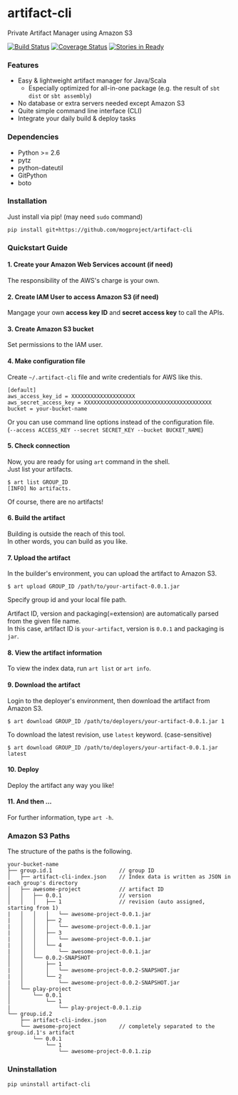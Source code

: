 artifact-cli
============

Private Artifact Manager using Amazon S3

[![Build Status](https://travis-ci.org/mogproject/artifact-cli.svg?branch=master)](https://travis-ci.org/mogproject/artifact-cli)
[![Coverage Status](https://img.shields.io/coveralls/mogproject/artifact-cli.svg)](https://coveralls.io/r/mogproject/artifact-cli?branch=master)
[![Stories in Ready](https://badge.waffle.io/mogproject/artifact-cli.png?label=ready&title=Ready)](https://waffle.io/mogproject/artifact-cli)


### Features

- Easy & lightweight artifact manager for Java/Scala
    - Especially optimized for all-in-one package (e.g. the result of ```sbt dist``` or ```sbt assembly```)
- No database or extra servers needed except Amazon S3
- Quite simple command line interface (CLI)
- Integrate your daily build & deploy tasks


### Dependencies

- Python >= 2.6
- pytz
- python-dateutil
- GitPython
- boto


### Installation

Just install via pip! (may need ```sudo``` command)

```
pip install git+https://github.com/mogproject/artifact-cli
```


### Quickstart Guide

#### 1. Create your Amazon Web Services account (if need)

The responsibility of the AWS's charge is your own.

#### 2. Create IAM User to access Amazon S3 (if need)

Mangage your own **access key ID** and **secret access key** to call the APIs.

#### 3. Create Amazon S3 bucket

Set permissions to the IAM user.

#### 4. Make configuration file

Create ```~/.artifact-cli``` file and write credentials for AWS like this.

```
[default]
aws_access_key_id = XXXXXXXXXXXXXXXXXXXX
aws_secret_access_key = XXXXXXXXXXXXXXXXXXXXXXXXXXXXXXXXXXXXXXXX
bucket = your-bucket-name
```

Or you can use command line options instead of the configuration file.  
(```--access ACCESS_KEY --secret SECRET_KEY --bucket BUCKET_NAME```)

#### 5. Check connection

Now, you are ready for using ```art``` command in the shell.  
Just list your artifacts.

```
$ art list GROUP_ID
[INFO] No artifacts.
```

Of course, there are no artifacts!

#### 6. Build the artifact

Building is outside the reach of this tool.  
In other words, you can build as you like.

#### 7. Upload the artifact

In the builder's environment, you can upload the artifact to Amazon S3.

```
$ art upload GROUP_ID /path/to/your-artifact-0.0.1.jar
```

Specify group id and your local file path.

Artifact ID, version and packaging(=extension) are automatically parsed from the given file name.  
In this case, artifact ID is ```your-artifact```, version is ```0.0.1``` and packaging is ```jar```.

#### 8. View the artifact information

To view the index data, run ```art list``` or ```art info```.

#### 9. Download the artifact

Login to the deployer's environment, then download the artifact from Amazon S3.

```
$ art download GROUP_ID /path/to/deployers/your-artifact-0.0.1.jar 1
```

To download the latest revision, use ```latest``` keyword. (case-sensitive)

```
$ art download GROUP_ID /path/to/deployers/your-artifact-0.0.1.jar latest
```

#### 10. Deploy

Deploy the artifact any way you like!

#### 11. And then ...

For further information, type ```art -h```.


### Amazon S3 Paths

The structure of the paths is the following.

```
your-bucket-name
├── group.id.1                     // group ID
│   ├── artifact-cli-index.json    // Index data is written as JSON in each group's directory
│   ├── awesome-project            // artifact ID
│   │   ├── 0.0.1                  // version
│   │   │   ├── 1                  // revision (auto assigned, starting from 1)
|   │   │   │   └── awesome-project-0.0.1.jar
|   │   │   ├── 2
|   │   │   │   └── awesome-project-0.0.1.jar
|   │   │   ├── 3
|   │   │   │   └── awesome-project-0.0.1.jar
|   │   │   └── 4
|   │   │       └── awesome-project-0.0.1.jar
│   │   └── 0.0.2-SNAPSHOT
│   │       ├── 1
|   │       │   └── awesome-project-0.0.2-SNAPSHOT.jar
|   │       └── 2
|   │           └── awesome-project-0.0.2-SNAPSHOT.jar
│   └── play-project
│       └── 0.0.1
│           └── 1
|               └── play-project-0.0.1.zip
└── group.id.2
    ├── artifact-cli-index.json
    └── awesome-project            // completely separated to the group.id.1's artifact
        └── 0.0.1
            └── 1
                └── awesome-project-0.0.1.zip
```


### Uninstallation

```
pip uninstall artifact-cli
```
